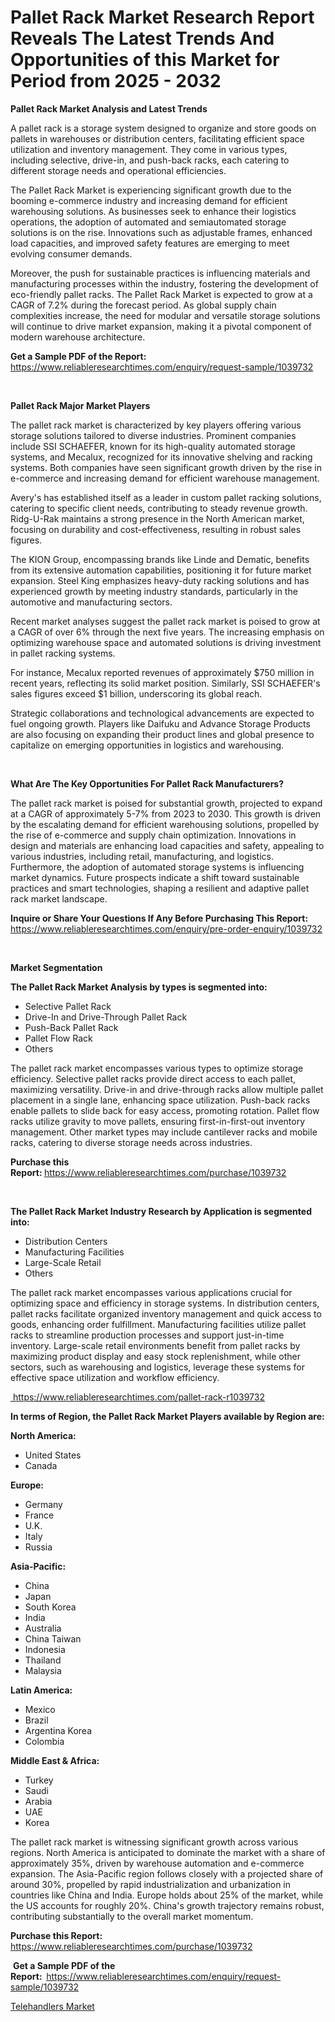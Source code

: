 <p><h1>Pallet Rack Market Research Report Reveals The Latest Trends And Opportunities of this Market for Period from 2025 - 2032</h1></p><p><strong>Pallet Rack Market Analysis and Latest Trends</strong></p>
<p><p>A pallet rack is a storage system designed to organize and store goods on pallets in warehouses or distribution centers, facilitating efficient space utilization and inventory management. They come in various types, including selective, drive-in, and push-back racks, each catering to different storage needs and operational efficiencies.</p><p>The Pallet Rack Market is experiencing significant growth due to the booming e-commerce industry and increasing demand for efficient warehousing solutions. As businesses seek to enhance their logistics operations, the adoption of automated and semiautomated storage solutions is on the rise. Innovations such as adjustable frames, enhanced load capacities, and improved safety features are emerging to meet evolving consumer demands.</p><p>Moreover, the push for sustainable practices is influencing materials and manufacturing processes within the industry, fostering the development of eco-friendly pallet racks. The Pallet Rack Market is expected to grow at a CAGR of 7.2% during the forecast period. As global supply chain complexities increase, the need for modular and versatile storage solutions will continue to drive market expansion, making it a pivotal component of modern warehouse architecture.</p></p>
<p><strong>Get a Sample PDF of the Report:&nbsp;</strong> <a href="https://www.reliableresearchtimes.com/enquiry/request-sample/1039732?utm_campaign=2334&utm_medium=2&utm_source=Github&utm_content=ia&utm_term=17022025&utm_id=pallet-rack">https://www.reliableresearchtimes.com/enquiry/request-sample/1039732</a></p>
<p>&nbsp;</p>
<p><strong>Pallet Rack Major Market Players</strong></p>
<p><p>The pallet rack market is characterized by key players offering various storage solutions tailored to diverse industries. Prominent companies include SSI SCHAEFER, known for its high-quality automated storage systems, and Mecalux, recognized for its innovative shelving and racking systems. Both companies have seen significant growth driven by the rise in e-commerce and increasing demand for efficient warehouse management.</p><p>Avery's has established itself as a leader in custom pallet racking solutions, catering to specific client needs, contributing to steady revenue growth. Ridg-U-Rak maintains a strong presence in the North American market, focusing on durability and cost-effectiveness, resulting in robust sales figures.</p><p>The KION Group, encompassing brands like Linde and Dematic, benefits from its extensive automation capabilities, positioning it for future market expansion. Steel King emphasizes heavy-duty racking solutions and has experienced growth by meeting industry standards, particularly in the automotive and manufacturing sectors.</p><p>Recent market analyses suggest the pallet rack market is poised to grow at a CAGR of over 6% through the next five years. The increasing emphasis on optimizing warehouse space and automated solutions is driving investment in pallet racking systems. </p><p>For instance, Mecalux reported revenues of approximately $750 million in recent years, reflecting its solid market position. Similarly, SSI SCHAEFER's sales figures exceed $1 billion, underscoring its global reach. </p><p>Strategic collaborations and technological advancements are expected to fuel ongoing growth. Players like Daifuku and Advance Storage Products are also focusing on expanding their product lines and global presence to capitalize on emerging opportunities in logistics and warehousing.</p></p>
<p>&nbsp;</p>
<p><strong>What Are The Key Opportunities For Pallet Rack Manufacturers?</strong></p>
<p><p>The pallet rack market is poised for substantial growth, projected to expand at a CAGR of approximately 5-7% from 2023 to 2030. This growth is driven by the escalating demand for efficient warehousing solutions, propelled by the rise of e-commerce and supply chain optimization. Innovations in design and materials are enhancing load capacities and safety, appealing to various industries, including retail, manufacturing, and logistics. Furthermore, the adoption of automated storage systems is influencing market dynamics. Future prospects indicate a shift toward sustainable practices and smart technologies, shaping a resilient and adaptive pallet rack market landscape.</p></p>
<p><strong>Inquire or Share Your Questions If Any Before Purchasing This Report:</strong> <a href="https://www.reliableresearchtimes.com/enquiry/pre-order-enquiry/1039732?utm_campaign=2334&utm_medium=2&utm_source=Github&utm_content=ia&utm_term=17022025&utm_id=pallet-rack">https://www.reliableresearchtimes.com/enquiry/pre-order-enquiry/1039732</a></p>
<p>&nbsp;</p>
<p><strong>Market Segmentation</strong></p>
<p><strong>The Pallet Rack Market Analysis by types is segmented into:</strong></p>
<p><ul><li>Selective Pallet Rack</li><li>Drive-In and Drive-Through Pallet Rack</li><li>Push-Back Pallet Rack</li><li>Pallet Flow Rack</li><li>Others</li></ul></p>
<p><p>The pallet rack market encompasses various types to optimize storage efficiency. Selective pallet racks provide direct access to each pallet, maximizing versatility. Drive-in and drive-through racks allow multiple pallet placement in a single lane, enhancing space utilization. Push-back racks enable pallets to slide back for easy access, promoting rotation. Pallet flow racks utilize gravity to move pallets, ensuring first-in-first-out inventory management. Other market types may include cantilever racks and mobile racks, catering to diverse storage needs across industries.</p></p>
<p><strong>Purchase this Report:&nbsp;</strong><a href="https://www.reliableresearchtimes.com/purchase/1039732?utm_campaign=2334&utm_medium=2&utm_source=Github&utm_content=ia&utm_term=17022025&utm_id=pallet-rack">https://www.reliableresearchtimes.com/purchase/1039732</a></p>
<p>&nbsp;</p>
<p><strong>The Pallet Rack Market Industry Research by Application is segmented into:</strong></p>
<p><ul><li>Distribution Centers</li><li>Manufacturing Facilities</li><li>Large-Scale Retail</li><li>Others</li></ul></p>
<p><p>The pallet rack market encompasses various applications crucial for optimizing space and efficiency in storage systems. In distribution centers, pallet racks facilitate organized inventory management and quick access to goods, enhancing order fulfillment. Manufacturing facilities utilize pallet racks to streamline production processes and support just-in-time inventory. Large-scale retail environments benefit from pallet racks by maximizing product display and easy stock replenishment, while other sectors, such as warehousing and logistics, leverage these systems for effective space utilization and workflow efficiency.</p></p>
<p><a href="https://www.reliableresearchtimes.com/pallet-rack-r1039732?utm_campaign=2334&utm_medium=2&utm_source=Github&utm_content=ia&utm_term=17022025&utm_id=pallet-rack">&nbsp;https://www.reliableresearchtimes.com/pallet-rack-r1039732</a></p>
<p><strong>In terms of Region, the Pallet Rack Market Players available by Region are:</strong></p>
<p>
    <p> <strong> North America: </strong>
        <ul>
            <li>United States</li>
            <li>Canada</li>
        </ul>
        </p> 
    <p> <strong> Europe: </strong>
        <ul>
            <li>Germany</li>
            <li>France</li>
            <li>U.K.</li>
            <li>Italy</li>
            <li>Russia</li>
        </ul>
        </p> 
    <p> <strong> Asia-Pacific: </strong>
        <ul>
            <li>China</li>
            <li>Japan</li>
            <li>South Korea</li>
            <li>India</li>
            <li>Australia</li>
            <li>China Taiwan</li>
            <li>Indonesia</li>
            <li>Thailand</li>
            <li>Malaysia</li>
        </ul>
        </p> 
    <p> <strong> Latin America: </strong>
        <ul>
            <li>Mexico</li>
            <li>Brazil</li>
            <li>Argentina Korea</li>
            <li>Colombia</li>
        </ul>
        </p> 
    <p> <strong> Middle East & Africa: </strong>
        <ul>
            <li>Turkey</li>
            <li>Saudi</li>
            <li>Arabia</li>
            <li>UAE</li>
            <li>Korea</li>
        </ul>
    </p>
    </p>
<p><p>The pallet rack market is witnessing significant growth across various regions. North America is anticipated to dominate the market with a share of approximately 35%, driven by warehouse automation and e-commerce expansion. The Asia-Pacific region follows closely with a projected share of around 30%, propelled by rapid industrialization and urbanization in countries like China and India. Europe holds about 25% of the market, while the US accounts for roughly 20%. China's growth trajectory remains robust, contributing substantially to the overall market momentum.</p></p>
<p><strong>Purchase this Report: </strong><a href="https://www.reliableresearchtimes.com/purchase/1039732?utm_campaign=2334&utm_medium=2&utm_source=Github&utm_content=ia&utm_term=17022025&utm_id=pallet-rack">https://www.reliableresearchtimes.com/purchase/1039732</a></p>
<p>&nbsp;<strong>Get a Sample PDF of the Report:&nbsp;&nbsp;</strong><a href="https://www.reliableresearchtimes.com/enquiry/request-sample/1039732?utm_campaign=2334&utm_medium=2&utm_source=Github&utm_content=ia&utm_term=17022025&utm_id=pallet-rack">https://www.reliableresearchtimes.com/enquiry/request-sample/1039732</a></p>
<p><strong></strong></p>
<p><p><a href="https://github.com/dolorespeddico90/Market-Research-Report-List-1/blob/main/telehandlers-market.md?utm_campaign=2334&utm_medium=2&utm_source=Github&utm_content=ia&utm_term=17022025&utm_id=pallet-rack">Telehandlers Market</a></p></p>